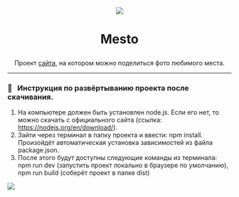 <p align="center"><img src="https://img.icons8.com/cute-clipart/64/000000/national-park.png"/></p>  

# <p align="center">Mesto</p>

<p align="center"> Проект <a href='https://artem-chumak.github.io/mesto/'>сайта</a>, на котором можно поделиться фото любимого места.</p>  

---
### 🧭   Инструкция по развёртыванию проекта после скачивания.

1. На компьютере должен быть установлен node.js. Если его нет, то можно скачать с официального сайта (ссылка: https://nodejs.org/en/download/).
2. Зайти через терминал в папку проекта и ввести: npm install. Произойдёт автоматическая установка зависимостей из файла package.json.
3. После этого будут доступны следующие команды из терминала: npm run dev (запустить проект локально в браузере по умолчанию), npm run build (соберёт проект в папке dist)

<img src="https://img.icons8.com/officel/36/000000/do-not-drop.png"/>
